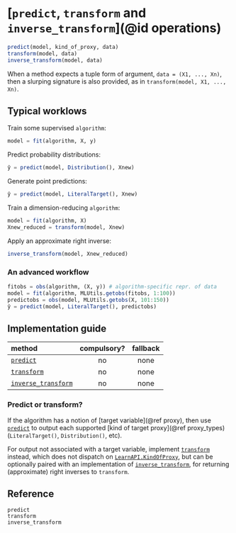 # [`predict`, `transform` and `inverse_transform`](@id operations)

```julia
predict(model, kind_of_proxy, data)
transform(model, data)
inverse_transform(model, data)
```

When a method expects a tuple form of argument, `data = (X1, ..., Xn)`, then a slurping
signature is also provided, as in `transform(model, X1, ..., Xn)`.

## Typical worklows

Train some supervised `algorithm`:

```julia
model = fit(algorithm, X, y)
```

Predict probability distributions:

```julia
ŷ = predict(model, Distribution(), Xnew)
```

Generate point predictions:

```julia
ŷ = predict(model, LiteralTarget(), Xnew)
```

Train a dimension-reducing `algorithm`:

```julia
model = fit(algorithm, X)
Xnew_reduced = transform(model, Xnew)
```

Apply an approximate right inverse:

```julia
inverse_transform(model, Xnew_reduced)
```

### An advanced workflow

```julia
fitobs = obs(algorithm, (X, y)) # algorithm-specific repr. of data
model = fit(algorithm, MLUtils.getobs(fitobs, 1:100))
predictobs = obs(model, MLUtils.getobs(X, 101:150))
ŷ = predict(model, LiteralTarget(), predictobs)
```


## Implementation guide

| method                      | compulsory? | fallback |
|:----------------------------|:-----------:|:--------:|
| [`predict`](@ref)           | no          | none     |
| [`transform`](@ref)         | no          | none     |
| [`inverse_transform`](@ref) | no          | none     |

### Predict or transform?

If the algorithm has a notion of [target variable](@ref proxy), then use 
[`predict`](@ref) to output each supported [kind of target proxy](@ref
proxy_types) (`LiteralTarget()`, `Distribution()`, etc).

For output not associated with a target variable, implement [`transform`](@ref)
instead, which does not dispatch on [`LearnAPI.KindOfProxy`](@ref), but can be optionally
paired with an implementation of [`inverse_transform`](@ref), for returning (approximate)
right inverses to `transform`.


## Reference

```@docs
predict
transform
inverse_transform
```
